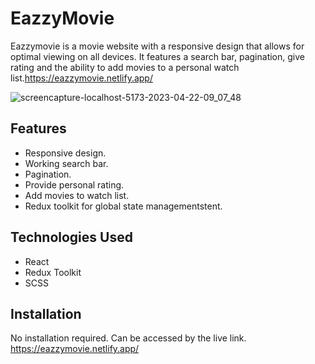 # EazzyMovie
Eazzymovie is a movie website with a responsive design that allows for optimal viewing on all devices. It features a search bar, pagination, give rating and the ability to add movies to a personal watch list.https://eazzymovie.netlify.app/

![screencapture-localhost-5173-2023-04-22-09_07_48](https://user-images.githubusercontent.com/115478939/233760241-bf729142-c396-43ac-8708-91d55cc624bd.png)

## Features
- Responsive design.
- Working search bar.
- Pagination.
- Provide personal rating.
- Add movies to watch list.
- Redux toolkit for global state managementstent.

## Technologies Used
- React
- Redux Toolkit
- SCSS

## Installation
No installation required. Can be accessed by the live link. https://eazzymovie.netlify.app/

